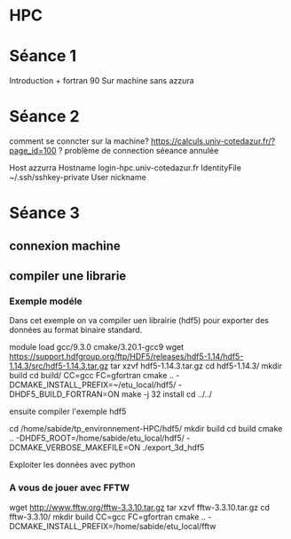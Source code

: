# HPC

# Séance 1

Introduction + fortran 90 
Sur machine sans azzura

# Séance 2
comment se conncter sur la machine?
https://calculs.univ-cotedazur.fr/?page_id=100 ?
problème de connection séeance annulée


Host azzurra
   Hostname login-hpc.univ-cotedazur.fr
   IdentityFile ~/.ssh/sshkey-private
   User nickname     


# Séance 3
## connexion machine

## compiler une librarie
### Exemple modéle
Dans cet exemple on va compiler uen librairie (hdf5) pour exporter des données au format binaire standard.

module load  gcc/9.3.0 cmake/3.20.1-gcc9 
wget https://support.hdfgroup.org/ftp/HDF5/releases/hdf5-1.14/hdf5-1.14.3/src/hdf5-1.14.3.tar.gz
tar xzvf hdf5-1.14.3.tar.gz
cd hdf5-1.14.3/
mkdir build
cd build/
CC=gcc FC=gfortran cmake .. -DCMAKE_INSTALL_PREFIX=~/etu_local/hdf5/ -DHDF5_BUILD_FORTRAN=ON
make -j 32 install 
cd ../../

ensuite compiler l'exemple hdf5

cd /home/sabide/tp_environnement-HPC/hdf5/
mkdir build
cd build
cmake .. -DHDF5_ROOT=/home/sabide/etu_local/hdf5/ -DCMAKE_VERBOSE_MAKEFILE=ON
./export_3d_hdf5

Exploiter les données avec python

### A vous de jouer avec FFTW
wget http://www.fftw.org/fftw-3.3.10.tar.gz
tar xzvf fftw-3.3.10.tar.gz 
cd fftw-3.3.10/
mkdir build
CC=gcc FC=gfortran cmake .. -DCMAKE_INSTALL_PREFIX=/home/sabide/etu_local/fftw

